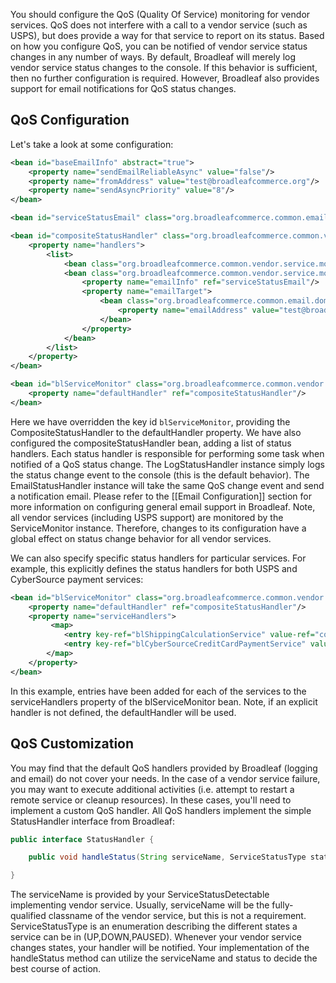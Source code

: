 You should configure the QoS (Quality Of Service) monitoring for vendor services. QoS does not interfere with a call to a vendor service (such as USPS), but does provide a way for that service to report on its status. Based on how you configure QoS, you can be notified of vendor service status changes in any number of ways. By default, Broadleaf will merely log vendor service status changes to the console. If this behavior is sufficient, then no further configuration is required. However, Broadleaf also provides support for email notifications for QoS status changes.

## <a name="wiki-config" />QoS Configuration

Let's take a look at some configuration:

```xml
<bean id="baseEmailInfo" abstract="true">
    <property name="sendEmailReliableAsync" value="false"/>
    <property name="fromAddress" value="test@broadleafcommerce.org"/>
    <property name="sendAsyncPriority" value="8"/>
</bean>

<bean id="serviceStatusEmail" class="org.broadleafcommerce.common.email.service.info.EmailInfo" parent="baseEmailInfo"/>

<bean id="compositeStatusHandler" class="org.broadleafcommerce.common.vendor.service.monitor.handler.CompositeStatusHandler">
    <property name="handlers">
        <list>
            <bean class="org.broadleafcommerce.common.vendor.service.monitor.handler.LogStatusHandler"/>
            <bean class="org.broadleafcommerce.common.vendor.service.monitor.handler.EmailStatusHandler">
                <property name="emailInfo" ref="serviceStatusEmail"/>
                <property name="emailTarget">
                    <bean class="org.broadleafcommerce.common.email.domain.EmailTargetImpl">
                        <property name="emailAddress" value="test@broadleafcommerce.org"/>
                    </bean>
                </property>
            </bean>
        </list>
    </property>
</bean>

<bean id="blServiceMonitor" class="org.broadleafcommerce.common.vendor.service.monitor.ServiceMonitor" init-method="init">
    <property name="defaultHandler" ref="compositeStatusHandler"/>
</bean>
```

Here we have overridden the key id `blServiceMonitor`, providing the CompositeStatusHandler to the defaultHandler property. We have also configured the compositeStatusHandler bean, adding a list of status handlers. Each status handler is responsible for performing some task when notified of a QoS status change. The LogStatusHandler instance simply logs the status change event to the console (this is the default behavior). The EmailStatusHandler instance will take the same QoS change event and send a notification email. Please refer to the [[Email Configuration]] section for more information on configuring general email support in Broadleaf. Note, all vendor services (including USPS support) are monitored by the ServiceMonitor instance. Therefore, changes to its configuration have a global effect on status change behavior for all vendor services.

We can also specify specific status handlers for particular services. For example, this explicitly defines the status handlers for both USPS and CyberSource payment services:

```xml
<bean id="blServiceMonitor" class="org.broadleafcommerce.common.vendor.service.monitor.ServiceMonitor" init-method="init">
    <property name="defaultHandler" ref="compositeStatusHandler"/>
    <property name="serviceHandlers">
         <map>
            <entry key-ref="blShippingCalculationService" value-ref="compositeStatusHandler"/>
            <entry key-ref="blCyberSourceCreditCardPaymentService" value-ref="compositeStatusHandler"/>
        </map>
    </property>
</bean>
```

In this example, entries have been added for each of the services to the serviceHandlers property of the blServiceMonitor bean. Note, if an explicit handler is not defined, the defaultHandler will be used.

## <a name="wiki-customization" />QoS Customization

You may find that the default QoS handlers provided by Broadleaf (logging and email) do not cover your needs. In the case of a vendor service failure, you may want to execute additional activities (i.e. attempt to restart a remote service or cleanup resources). In these cases, you'll need to implement a custom QoS handler. All QoS handlers implement the simple StatusHandler interface from Broadleaf:

```java
public interface StatusHandler {

    public void handleStatus(String serviceName, ServiceStatusType status);

}
```

The serviceName is provided by your ServiceStatusDetectable implementing vendor service. Usually, serviceName will be the fully-qualified classname of the vendor service, but this is not a requirement. ServiceStatusType is an enumeration describing the different states a service can be in (UP,DOWN,PAUSED). Whenever your vendor service changes states, your handler will be notified. Your implementation of the handleStatus method can utilize the serviceName and status to decide the best course of action.

